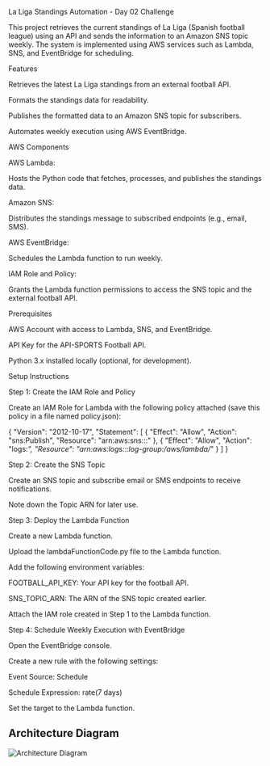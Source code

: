 La Liga Standings Automation - Day 02 Challenge

This project retrieves the current standings of La Liga (Spanish football league) using an API and sends the information to an Amazon SNS topic weekly. The system is implemented using AWS services such as Lambda, SNS, and EventBridge for scheduling.

Features

Retrieves the latest La Liga standings from an external football API.

Formats the standings data for readability.

Publishes the formatted data to an Amazon SNS topic for subscribers.

Automates weekly execution using AWS EventBridge.

AWS Components

AWS Lambda:

Hosts the Python code that fetches, processes, and publishes the standings data.

Amazon SNS:

Distributes the standings message to subscribed endpoints (e.g., email, SMS).

AWS EventBridge:

Schedules the Lambda function to run weekly.

IAM Role and Policy:

Grants the Lambda function permissions to access the SNS topic and the external football API.

Prerequisites

AWS Account with access to Lambda, SNS, and EventBridge.

API Key for the API-SPORTS Football API.

Python 3.x installed locally (optional, for development).

Setup Instructions

Step 1: Create the IAM Role and Policy

Create an IAM Role for Lambda with the following policy attached (save this policy in a file named policy.json):

{
  "Version": "2012-10-17",
  "Statement": [
    {
      "Effect": "Allow",
      "Action": "sns:Publish",
      "Resource": "arn:aws:sns:<region>:<account-id>:<topic-name>"
    },
    {
      "Effect": "Allow",
      "Action": "logs:*",
      "Resource": "arn:aws:logs:<region>:<account-id>:log-group:/aws/lambda/*"
    }
  ]
}

Step 2: Create the SNS Topic

Create an SNS topic and subscribe email or SMS endpoints to receive notifications.

Note down the Topic ARN for later use.

Step 3: Deploy the Lambda Function

Create a new Lambda function.

Upload the lambdaFunctionCode.py file to the Lambda function.

Add the following environment variables:

FOOTBALL_API_KEY: Your API key for the football API.

SNS_TOPIC_ARN: The ARN of the SNS topic created earlier.

Attach the IAM role created in Step 1 to the Lambda function.

Step 4: Schedule Weekly Execution with EventBridge

Open the EventBridge console.

Create a new rule with the following settings:

Event Source: Schedule

Schedule Expression: rate(7 days)

Set the target to the Lambda function.

## Architecture Diagram

![Architecture Diagram](./architecture_diagram.png)
